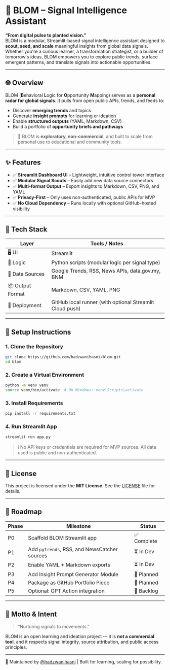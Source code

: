 # 🌱 BLOM – Signal Intelligence Assistant

**“From digital pulse to planted vision.”**  
BLOM is a modular, Streamlit-based signal intelligence assistant designed to **scout, seed, and scale** meaningful insights from global data signals. Whether you're a curious learner, a transformation strategist, or a builder of tomorrow's ideas, BLOM empowers you to explore public trends, surface emergent patterns, and translate signals into actionable opportunities.

---

## 🌐 Overview

BLOM (**B**ehavioral **L**ogic for **O**pportunity **M**apping) serves as a **personal radar for global signals**. It pulls from open public APIs, trends, and feeds to:

- Discover **emerging trends** and topics
- Generate **insight prompts** for learning or ideation
- Enable **structured outputs** (YAML, Markdown, CSV)
- Build a portfolio of **opportunity briefs and pathways**

> 🎯 BLOM is **exploratory, non-commercial**, and built to scale from personal use to educational and community tools.

---

## ✨ Features

- ✅ **Streamlit Dashboard UI** – Lightweight, intuitive control tower interface
- ✅ **Modular Signal Scouts** – Easily add new data source connectors
- ✅ **Multi-format Output** – Export insights to Markdown, CSV, PNG, and YAML
- ✅ **Privacy-First** – Only uses non-authenticated, public APIs for MVP
- ✅ **No Cloud Dependency** – Runs locally with optional GitHub-hosted visibility

---

## 🧱 Tech Stack

| Layer              | Tools / Notes                                               |
|-------------------|-------------------------------------------------------------|
| 🖥️ UI              | Streamlit                                                   |
| 🧠 Logic           | Python scripts (modular logic per signal type)              |
| 🔗 Data Sources     | Google Trends, RSS, News APIs, data.gov.my, BNM            |
| 📦 Output Format    | Markdown, CSV, YAML, PNG                                   |
| 🚀 Deployment       | GitHub local runner (with optional Streamlit Cloud push)   |

---

## 🚀 Setup Instructions

### 1. Clone the Repository

```bash
git clone https://github.com/hadzwanihasni/blom.git
cd blom
```

### 2. Create a Virtual Environment

```bash
python -m venv venv
source venv/bin/activate  # On Windows: venv\Scripts\activate
```

### 3. Install Requirements

```bash
pip install -r requirements.txt
```

### 4. Run Streamlit App

```bash
streamlit run app.py
```

> ℹ️ No API keys or credentials are required for MVP sources. All data used is public and non-authenticated.

---

## 📜 License

This project is licensed under the **MIT License**. See the [LICENSE](LICENSE) file for details.

---

## 🔭 Roadmap

| Phase | Milestone                                    | Status     |
| ----- | -------------------------------------------- | ---------- |
| P0    | Scaffold BLOM Streamlit app                  | ✅ Complete |
| P1    | Add `pytrends`, RSS, and NewsCatcher sources | ⏳ In Dev   |
| P2    | Enable YAML + Markdown exports               | ⏳ In Dev   |
| P3    | Add Insight Prompt Generator Module          | 🔲 Planned |
| P4    | Package as GitHub Portfolio Piece            | 🔲 Planned |
| P5    | Optional: GPT Action integration             | 🔲 Backlog |

---

## 🌱 Motto & Intent

> “Nurturing signals to movements.”

BLOM is an open learning and ideation project — it is **not a commercial tool**, and it respects signal integrity, source attribution, and public access principles.

---

📍 Maintained by [@hadzwanihasni](https://github.com/hadzwanihasni) | Built for learning, scaling for possibility.
